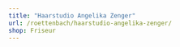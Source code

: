 ```yaml
---
title: "Haarstudio Angelika Zenger"
url: /roettenbach/haarstudio-angelika-zenger/
shop: Friseur
---
```

